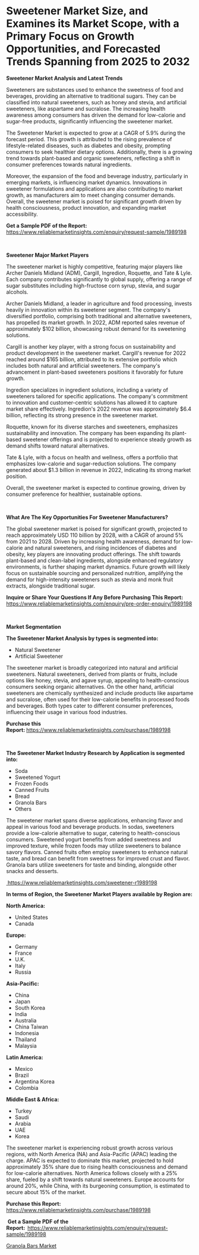 <p><h1>Sweetener Market Size, and Examines its Market Scope, with a Primary Focus on Growth Opportunities, and Forecasted Trends Spanning from 2025 to 2032</h1></p><p><strong>Sweetener Market Analysis and Latest Trends</strong></p>
<p><p>Sweeteners are substances used to enhance the sweetness of food and beverages, providing an alternative to traditional sugars. They can be classified into natural sweeteners, such as honey and stevia, and artificial sweeteners, like aspartame and sucralose. The increasing health awareness among consumers has driven the demand for low-calorie and sugar-free products, significantly influencing the sweetener market.</p><p>The Sweetener Market is expected to grow at a CAGR of 5.9% during the forecast period. This growth is attributed to the rising prevalence of lifestyle-related diseases, such as diabetes and obesity, prompting consumers to seek healthier dietary options. Additionally, there is a growing trend towards plant-based and organic sweeteners, reflecting a shift in consumer preferences towards natural ingredients.</p><p>Moreover, the expansion of the food and beverage industry, particularly in emerging markets, is influencing market dynamics. Innovations in sweetener formulations and applications are also contributing to market growth, as manufacturers aim to meet changing consumer demands. Overall, the sweetener market is poised for significant growth driven by health consciousness, product innovation, and expanding market accessibility.</p></p>
<p><strong>Get a Sample PDF of the Report:&nbsp;</strong> <a href="https://www.reliablemarketinsights.com/enquiry/request-sample/1989198?utm_campaign=2179&utm_medium=2&utm_source=Github&utm_content=ia&utm_term=07042025&utm_id=sweetener">https://www.reliablemarketinsights.com/enquiry/request-sample/1989198</a></p>
<p>&nbsp;</p>
<p><strong>Sweetener Major Market Players</strong></p>
<p><p>The sweetener market is highly competitive, featuring major players like Archer Daniels Midland (ADM), Cargill, Ingredion, Roquette, and Tate & Lyle. Each company contributes significantly to global supply, offering a range of sugar substitutes including high-fructose corn syrup, stevia, and sugar alcohols.</p><p>Archer Daniels Midland, a leader in agriculture and food processing, invests heavily in innovation within its sweetener segment. The company's diversified portfolio, comprising both traditional and alternative sweeteners, has propelled its market growth. In 2022, ADM reported sales revenue of approximately $102 billion, showcasing robust demand for its sweetening solutions.</p><p>Cargill is another key player, with a strong focus on sustainability and product development in the sweetener market. Cargill's revenue for 2022 reached around $165 billion, attributed to its extensive portfolio which includes both natural and artificial sweeteners. The company's advancement in plant-based sweeteners positions it favorably for future growth.</p><p>Ingredion specializes in ingredient solutions, including a variety of sweeteners tailored for specific applications. The company's commitment to innovation and customer-centric solutions has allowed it to capture market share effectively. Ingredion's 2022 revenue was approximately $6.4 billion, reflecting its strong presence in the sweetener market.</p><p>Roquette, known for its diverse starches and sweeteners, emphasizes sustainability and innovation. The company has been expanding its plant-based sweetener offerings and is projected to experience steady growth as demand shifts toward natural alternatives.</p><p>Tate & Lyle, with a focus on health and wellness, offers a portfolio that emphasizes low-calorie and sugar-reduction solutions. The company generated about $1.3 billion in revenue in 2022, indicating its strong market position.</p><p>Overall, the sweetener market is expected to continue growing, driven by consumer preference for healthier, sustainable options.</p></p>
<p>&nbsp;</p>
<p><strong>What Are The Key Opportunities For Sweetener Manufacturers?</strong></p>
<p><p>The global sweetener market is poised for significant growth, projected to reach approximately USD 110 billion by 2028, with a CAGR of around 5% from 2021 to 2028. Driven by increasing health awareness, demand for low-calorie and natural sweeteners, and rising incidences of diabetes and obesity, key players are innovating product offerings. The shift towards plant-based and clean-label ingredients, alongside enhanced regulatory environments, is further shaping market dynamics. Future growth will likely focus on sustainable sourcing and personalized nutrition, amplifying the demand for high-intensity sweeteners such as stevia and monk fruit extracts, alongside traditional sugar.</p></p>
<p><strong>Inquire or Share Your Questions If Any Before Purchasing This Report:</strong> <a href="https://www.reliablemarketinsights.com/enquiry/pre-order-enquiry/1989198?utm_campaign=2179&utm_medium=2&utm_source=Github&utm_content=ia&utm_term=07042025&utm_id=sweetener">https://www.reliablemarketinsights.com/enquiry/pre-order-enquiry/1989198</a></p>
<p>&nbsp;</p>
<p><strong>Market Segmentation</strong></p>
<p><strong>The Sweetener Market Analysis by types is segmented into:</strong></p>
<p><ul><li>Natural Sweetener</li><li>Artificial Sweetener</li></ul></p>
<p><p>The sweetener market is broadly categorized into natural and artificial sweeteners. Natural sweeteners, derived from plants or fruits, include options like honey, stevia, and agave syrup, appealing to health-conscious consumers seeking organic alternatives. On the other hand, artificial sweeteners are chemically synthesized and include products like aspartame and sucralose, often used for their low-calorie benefits in processed foods and beverages. Both types cater to different consumer preferences, influencing their usage in various food industries.</p></p>
<p><strong>Purchase this Report:&nbsp;</strong><a href="https://www.reliablemarketinsights.com/purchase/1989198?utm_campaign=2179&utm_medium=2&utm_source=Github&utm_content=ia&utm_term=07042025&utm_id=sweetener">https://www.reliablemarketinsights.com/purchase/1989198</a></p>
<p>&nbsp;</p>
<p><strong>The Sweetener Market Industry Research by Application is segmented into:</strong></p>
<p><ul><li>Soda</li><li>Sweetened Yogurt</li><li>Frozen Foods</li><li>Canned Fruits</li><li>Bread</li><li>Granola Bars</li><li>Others</li></ul></p>
<p><p>The sweetener market spans diverse applications, enhancing flavor and appeal in various food and beverage products. In sodas, sweeteners provide a low-calorie alternative to sugar, catering to health-conscious consumers. Sweetened yogurt benefits from added sweetness and improved texture, while frozen foods may utilize sweeteners to balance savory flavors. Canned fruits often employ sweeteners to enhance natural taste, and bread can benefit from sweetness for improved crust and flavor. Granola bars utilize sweeteners for taste and binding, alongside other snacks and desserts.</p></p>
<p><a href="https://www.reliablemarketinsights.com/sweetener-r1989198?utm_campaign=2179&utm_medium=2&utm_source=Github&utm_content=ia&utm_term=07042025&utm_id=sweetener">&nbsp;https://www.reliablemarketinsights.com/sweetener-r1989198</a></p>
<p><strong>In terms of Region, the Sweetener Market Players available by Region are:</strong></p>
<p>
    <p> <strong> North America: </strong>
        <ul>
            <li>United States</li>
            <li>Canada</li>
        </ul>
        </p> 
    <p> <strong> Europe: </strong>
        <ul>
            <li>Germany</li>
            <li>France</li>
            <li>U.K.</li>
            <li>Italy</li>
            <li>Russia</li>
        </ul>
        </p> 
    <p> <strong> Asia-Pacific: </strong>
        <ul>
            <li>China</li>
            <li>Japan</li>
            <li>South Korea</li>
            <li>India</li>
            <li>Australia</li>
            <li>China Taiwan</li>
            <li>Indonesia</li>
            <li>Thailand</li>
            <li>Malaysia</li>
        </ul>
        </p> 
    <p> <strong> Latin America: </strong>
        <ul>
            <li>Mexico</li>
            <li>Brazil</li>
            <li>Argentina Korea</li>
            <li>Colombia</li>
        </ul>
        </p> 
    <p> <strong> Middle East & Africa: </strong>
        <ul>
            <li>Turkey</li>
            <li>Saudi</li>
            <li>Arabia</li>
            <li>UAE</li>
            <li>Korea</li>
        </ul>
    </p>
    </p>
<p><p>The sweetener market is experiencing robust growth across various regions, with North America (NA) and Asia-Pacific (APAC) leading the charge. APAC is expected to dominate this market, projected to hold approximately 35% share due to rising health consciousness and demand for low-calorie alternatives. North America follows closely with a 25% share, fueled by a shift towards natural sweeteners. Europe accounts for around 20%, while China, with its burgeoning consumption, is estimated to secure about 15% of the market.</p></p>
<p><strong>Purchase this Report: </strong><a href="https://www.reliablemarketinsights.com/purchase/1989198?utm_campaign=2179&utm_medium=2&utm_source=Github&utm_content=ia&utm_term=07042025&utm_id=sweetener">https://www.reliablemarketinsights.com/purchase/1989198</a></p>
<p>&nbsp;<strong>Get a Sample PDF of the Report:&nbsp;&nbsp;</strong><a href="https://www.reliablemarketinsights.com/enquiry/request-sample/1989198?utm_campaign=2179&utm_medium=2&utm_source=Github&utm_content=ia&utm_term=07042025&utm_id=sweetener">https://www.reliablemarketinsights.com/enquiry/request-sample/1989198</a></p>
<p><strong></strong></p>
<p><p><a href="https://github.com/JakirUddin651/Market-Research-Report-List-2/blob/main/granola-bars-market.md?utm_campaign=2179&utm_medium=2&utm_source=Github&utm_content=ia&utm_term=07042025&utm_id=sweetener">Granola Bars Market</a></p></p>